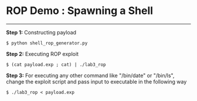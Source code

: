 # ROP Demo : Spawning a Shell
---

__Step 1:__ Constructing payload
```
$ python shell_rop_generator.py
```
__Step 2:__ Executing ROP exploit
```
$ (cat payload.exp ; cat) | ./lab3_rop
```
__Step 3:__ For executing any other command like "/bin/date" or "/bin/ls", change the exploit script and pass input to executable in the following way
```
$ ./lab3_rop < payload.exp
```